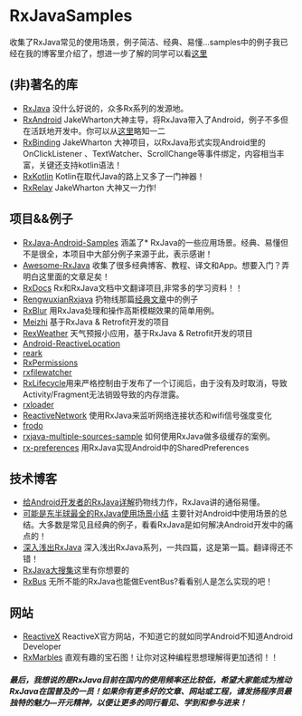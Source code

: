 # RxJavaSamples
收集了RxJava常见的使用场景，例子简洁、经典、易懂...samples中的例子我已经在我的博客里介绍了，想进一步了解的同学可以看[这里](http://blog.csdn.net/theone10211024/article/details/50435325)      
## (非)著名的库    
* [RxJava](https://github.com/ReactiveX/RxJava) 没什么好说的，众多Rx系列的发源地。    
* [RxAndroid](https://github.com/ReactiveX/RxAndroid) JakeWharton大神主导，将RxJava带入了Android，例子不多但在活跃地开发中。你可以从[这里](http://blog.csdn.net/lzyzsd/article/details/45033611)略知一二    
* [RxBinding](https://github.com/JakeWharton/RxBinding) JakeWharton 大神项目，以RxJava形式实现Android里的OnClickListener 、TextWatcher、ScrollChange等事件绑定，内容相当丰富，关键还支持kotlin语法！    
* [RxKotlin](https://github.com/ReactiveX/RxKotlin) Kotlin在取代Java的路上又多了一门神器！    
* [RxRelay](https://github.com/JakeWharton/RxRelay) JakeWharton 大神又一力作!    

## 项目&&例子
* [RxJava-Android-Samples]( https://github.com/kaushikgopal/RxJava-Android-Samples) 涵盖了* RxJava的一些应用场景。经典、易懂但不是很全，本项目中大部分例子来源于此，表示感谢！    
* [Awesome-RxJava]( https://github.com/lzyzsd/Awesome-RxJava) 收集了很多经典博客、教程、译文和App。想要入门？弄明白这里面的文章足矣！   
* [RxDocs](https://github.com/mcxiaoke/RxDocs) Rx和RxJava文档中文翻译项目,非常多的学习资料！！
* [RengwuxianRxjava]( https://github.com/androidmalin/RengwuxianRxjava) 扔物线那篇[经典文章](http://gank.io/post/560e15be2dca930e00da1083)中的例子    
* [RxBlur]( https://github.com/SmartDengg/RxBlur) 用RxJava处理和操作高斯模糊效果的简单用例。    
* [Meizhi](https://github.com/drakeet/Meizhi) 基于RxJava & Retrofit开发的项目    
* [RexWeather]( https://github.com/vyshane/rex-weather) 天气预报小应用，基于RxJava & Retrofit开发的项目  
* [Android-ReactiveLocation](https://github.com/mcharmas/Android-ReactiveLocation)    
* [reark](https://github.com/reark/reark)    
* [RxPermissions](https://github.com/tbruyelle/RxPermissions)    
* [rxfilewatcher](https://github.com/helmbold/rxfilewatcher)   
* [RxLifecycle](https://github.com/trello/RxLifecycle)用来严格控制由于发布了一个订阅后，由于没有及时取消，导致Activity/Fragment无法销毁导致的内存泄露。    
* [rxloader](https://github.com/evant/rxloader)
* [ReactiveNetwork](https://github.com/pwittchen/ReactiveNetwork) 使用RxJava来监听网络连接状态和wifi信号强度变化    
* [frodo](https://github.com/android10/frodo)    
* [rxjava-multiple-sources-sample](https://github.com/dlew/rxjava-multiple-sources-sample) 如何使用RxJava做多级缓存的案例。    
* [rx-preferences](https://github.com/f2prateek/rx-preferences) 用RxJava实现Android中的SharedPreferences        

## 技术博客
* [给Android开发者的RxJava详解]( http://gank.io/post/560e15be2dca930e00da1083)扔物线力作，RxJava讲的通俗易懂。        
* [可能是东半球最全的RxJava使用场景小结]( http://blog.csdn.net/theone10211024/article/details/50435325) 主要针对Android中使用场景的总结。大多数是常见且经典的例子，看看RxJava是如何解决Android开发中的痛点的！    
* [深入浅出RxJava]( http://blog.csdn.net/lzyzsd/article/details/41833541) 深入浅出RxJava系列，一共四篇，这是第一篇。翻译得还不错！    
* [RxJava大搜集]( http://www.jcodecraeer.com/a/anzhuokaifa/androidkaifa/2015/0430/2815.html)这里有你想要的    
* [RxBus]( http://nerds.weddingpartyapp.com/tech/2014/12/24/implementing-an-event-bus-with-rxjava-rxbus/) 无所不能的RxJava也能做EventBus?看看别人是怎么实现的吧！  

## 网站
* [ReactiveX](http://reactivex.io) ReactiveX官方网站，不知道它的就如同学Android不知道Android Developer        
* [RxMarbles]( http://rxmarbles.com) 直观有趣的宝石图！让你对这种编程思想理解得更加透彻！！    

##### 最后，我想说的是RxJava目前在国内的使用频率还比较低，希望大家能成为推动RxJava在国普及的一员！如果你有更多好的文章、网站或工程，请发扬程序员最独特的魅力—开元精神，以便让更多的同行看见、学到和参与进来！
